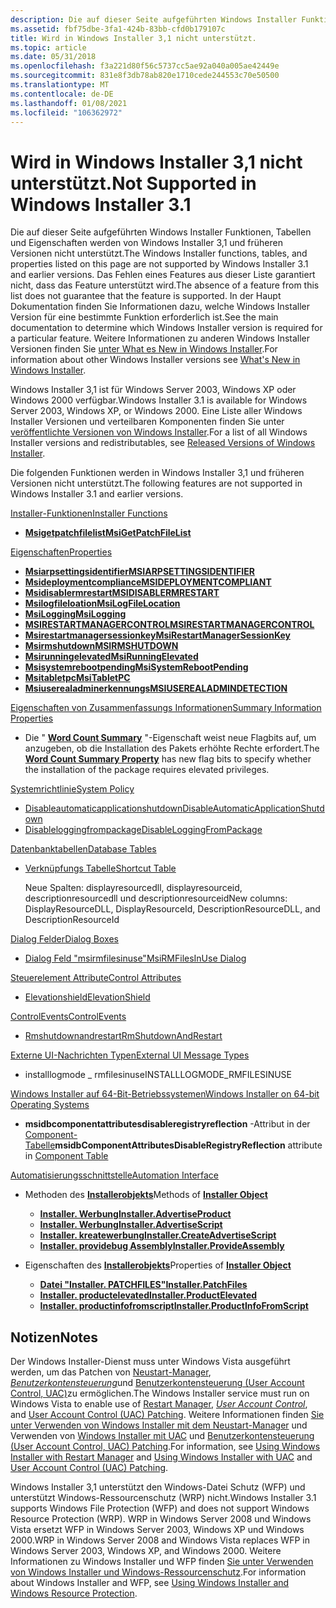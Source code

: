 ```yaml
---
description: Die auf dieser Seite aufgeführten Windows Installer Funktionen, Tabellen und Eigenschaften werden von Windows Installer&\# 160; 3.1 und früheren Versionen nicht unterstützt.
ms.assetid: fbf75dbe-3fa1-424b-83bb-cfd0b179107c
title: Wird in Windows Installer 3,1 nicht unterstützt.
ms.topic: article
ms.date: 05/31/2018
ms.openlocfilehash: f3a221d80f56c5737cc5ae92a040a005ae42449e
ms.sourcegitcommit: 831e8f3db78ab820e1710cede244553c70e50500
ms.translationtype: MT
ms.contentlocale: de-DE
ms.lasthandoff: 01/08/2021
ms.locfileid: "106362972"
---
```

# <a name="not-supported-in-windows-installer-31"></a><span data-ttu-id="457c2-103">Wird in Windows Installer 3,1 nicht unterstützt.</span><span class="sxs-lookup"><span data-stu-id="457c2-103">Not Supported in Windows Installer 3.1</span></span>

<span data-ttu-id="457c2-104">Die auf dieser Seite aufgeführten Windows Installer Funktionen, Tabellen und Eigenschaften werden von Windows Installer 3,1 und früheren Versionen nicht unterstützt.</span><span class="sxs-lookup"><span data-stu-id="457c2-104">The Windows Installer functions, tables, and properties listed on this page are not supported by Windows Installer 3.1 and earlier versions.</span></span> <span data-ttu-id="457c2-105">Das Fehlen eines Features aus dieser Liste garantiert nicht, dass das Feature unterstützt wird.</span><span class="sxs-lookup"><span data-stu-id="457c2-105">The absence of a feature from this list does not guarantee that the feature is supported.</span></span> <span data-ttu-id="457c2-106">In der Haupt Dokumentation finden Sie Informationen dazu, welche Windows Installer Version für eine bestimmte Funktion erforderlich ist.</span><span class="sxs-lookup"><span data-stu-id="457c2-106">See the main documentation to determine which Windows Installer version is required for a particular feature.</span></span> <span data-ttu-id="457c2-107">Weitere Informationen zu anderen Windows Installer Versionen finden Sie [unter What es New in Windows Installer](what-s-new-in-windows-installer.md).</span><span class="sxs-lookup"><span data-stu-id="457c2-107">For information about other Windows Installer versions see [What's New in Windows Installer](what-s-new-in-windows-installer.md).</span></span>

<span data-ttu-id="457c2-108">Windows Installer 3,1 ist für Windows Server 2003, Windows XP oder Windows 2000 verfügbar.</span><span class="sxs-lookup"><span data-stu-id="457c2-108">Windows Installer 3.1 is available for Windows Server 2003, Windows XP, or Windows 2000.</span></span> <span data-ttu-id="457c2-109">Eine Liste aller Windows Installer Versionen und verteilbaren Komponenten finden Sie unter [veröffentlichte Versionen von Windows Installer](released-versions-of-windows-installer.md).</span><span class="sxs-lookup"><span data-stu-id="457c2-109">For a list of all Windows Installer versions and redistributables, see [Released Versions of Windows Installer](released-versions-of-windows-installer.md).</span></span>

<span data-ttu-id="457c2-110">Die folgenden Funktionen werden in Windows Installer 3,1 und früheren Versionen nicht unterstützt.</span><span class="sxs-lookup"><span data-stu-id="457c2-110">The following features are not supported in Windows Installer 3.1 and earlier versions.</span></span>

[<span data-ttu-id="457c2-111">Installer-Funktionen</span><span class="sxs-lookup"><span data-stu-id="457c2-111">Installer Functions</span></span>](installer-functions.md)

-   [<span data-ttu-id="457c2-112">**Msigetpatchfilelist**</span><span class="sxs-lookup"><span data-stu-id="457c2-112">**MsiGetPatchFileList**</span></span>](/windows/desktop/api/Msi/nf-msi-msigetpatchfilelista)

[<span data-ttu-id="457c2-113">Eigenschaften</span><span class="sxs-lookup"><span data-stu-id="457c2-113">Properties</span></span>](properties.md)

-   [<span data-ttu-id="457c2-114">**Msiarpsettingsidentifier**</span><span class="sxs-lookup"><span data-stu-id="457c2-114">**MSIARPSETTINGSIDENTIFIER**</span></span>](msiarpsettingsidentifier.md)
-   [<span data-ttu-id="457c2-115">**Msideploymentcompliance**</span><span class="sxs-lookup"><span data-stu-id="457c2-115">**MSIDEPLOYMENTCOMPLIANT**</span></span>](msideploymentcompliant.md)
-   [<span data-ttu-id="457c2-116">**Msidisablermrestart**</span><span class="sxs-lookup"><span data-stu-id="457c2-116">**MSIDISABLERMRESTART**</span></span>](msidisablermrestart.md)
-   [<span data-ttu-id="457c2-117">**Msilogfileloation**</span><span class="sxs-lookup"><span data-stu-id="457c2-117">**MsiLogFileLocation**</span></span>](msilogfilelocation.md)
-   [<span data-ttu-id="457c2-118">**MsiLogging**</span><span class="sxs-lookup"><span data-stu-id="457c2-118">**MsiLogging**</span></span>](msilogging.md)
-   [<span data-ttu-id="457c2-119">**MSIRESTARTMANAGERCONTROL**</span><span class="sxs-lookup"><span data-stu-id="457c2-119">**MSIRESTARTMANAGERCONTROL**</span></span>](msirestartmanagercontrol.md)
-   [<span data-ttu-id="457c2-120">**Msirestartmanagersessionkey**</span><span class="sxs-lookup"><span data-stu-id="457c2-120">**MsiRestartManagerSessionKey**</span></span>](msirestartmanagersessionkey.md)
-   [<span data-ttu-id="457c2-121">**Msirmshutdown**</span><span class="sxs-lookup"><span data-stu-id="457c2-121">**MSIRMSHUTDOWN**</span></span>](msirmshutdown.md)
-   [<span data-ttu-id="457c2-122">**Msirunningelevated**</span><span class="sxs-lookup"><span data-stu-id="457c2-122">**MsiRunningElevated**</span></span>](msirunningelevated-.md)
-   [<span data-ttu-id="457c2-123">**Msisystemrebootpending**</span><span class="sxs-lookup"><span data-stu-id="457c2-123">**MsiSystemRebootPending**</span></span>](msisystemrebootpending.md)
-   [<span data-ttu-id="457c2-124">**Msitabletpc**</span><span class="sxs-lookup"><span data-stu-id="457c2-124">**MsiTabletPC**</span></span>](msitabletpc.md)
-   [<span data-ttu-id="457c2-125">**Msiuserealadminerkennungs**</span><span class="sxs-lookup"><span data-stu-id="457c2-125">**MSIUSEREALADMINDETECTION**</span></span>](msiuserealadmindetection.md)

[<span data-ttu-id="457c2-126">Eigenschaften von Zusammenfassungs Informationen</span><span class="sxs-lookup"><span data-stu-id="457c2-126">Summary Information Properties</span></span>](summary-information-stream-reference.md)

-   <span data-ttu-id="457c2-127">Die " [**Word Count Summary**](word-count-summary.md) "-Eigenschaft weist neue Flagbits auf, um anzugeben, ob die Installation des Pakets erhöhte Rechte erfordert.</span><span class="sxs-lookup"><span data-stu-id="457c2-127">The [**Word Count Summary Property**](word-count-summary.md) has new flag bits to specify whether the installation of the package requires elevated privileges.</span></span>

[<span data-ttu-id="457c2-128">Systemrichtlinie</span><span class="sxs-lookup"><span data-stu-id="457c2-128">System Policy</span></span>](system-policy.md)

-   [<span data-ttu-id="457c2-129">Disableautomaticapplicationshutdown</span><span class="sxs-lookup"><span data-stu-id="457c2-129">DisableAutomaticApplicationShutdown</span></span>](disableautomaticapplicationshutdown.md)
-   [<span data-ttu-id="457c2-130">Disableloggingfrompackage</span><span class="sxs-lookup"><span data-stu-id="457c2-130">DisableLoggingFromPackage</span></span>](disableloggingfrompackage.md)

[<span data-ttu-id="457c2-131">Datenbanktabellen</span><span class="sxs-lookup"><span data-stu-id="457c2-131">Database Tables</span></span>](database-tables.md)

-   [<span data-ttu-id="457c2-132">Verknüpfungs Tabelle</span><span class="sxs-lookup"><span data-stu-id="457c2-132">Shortcut Table</span></span>](shortcut-table.md)

    <span data-ttu-id="457c2-133">Neue Spalten: displayresourcedll, displayresourceid, descriptionresourcedll und descriptionresourceid</span><span class="sxs-lookup"><span data-stu-id="457c2-133">New columns: DisplayResourceDLL, DisplayResourceId, DescriptionResourceDLL, and DescriptionResourceId</span></span>

[<span data-ttu-id="457c2-134">Dialog Felder</span><span class="sxs-lookup"><span data-stu-id="457c2-134">Dialog Boxes</span></span>](dialog-boxes.md)

-   [<span data-ttu-id="457c2-135">Dialog Feld "msirmfilesinuse"</span><span class="sxs-lookup"><span data-stu-id="457c2-135">MsiRMFilesInUse Dialog</span></span>](msirmfilesinuse-dialog.md)

[<span data-ttu-id="457c2-136">Steuerelement Attribute</span><span class="sxs-lookup"><span data-stu-id="457c2-136">Control Attributes</span></span>](control-attributes.md)

-   [<span data-ttu-id="457c2-137">Elevationshield</span><span class="sxs-lookup"><span data-stu-id="457c2-137">ElevationShield</span></span>](elevationshield-attribute.md)

[<span data-ttu-id="457c2-138">ControlEvents</span><span class="sxs-lookup"><span data-stu-id="457c2-138">ControlEvents</span></span>](control-events.md)

-   [<span data-ttu-id="457c2-139">Rmshutdownandrestart</span><span class="sxs-lookup"><span data-stu-id="457c2-139">RmShutdownAndRestart</span></span>](rmshutdownandrestart-controlevent.md)

[<span data-ttu-id="457c2-140">Externe UI-Nachrichten Typen</span><span class="sxs-lookup"><span data-stu-id="457c2-140">External UI Message Types</span></span>](/windows/desktop/api/Msi/nf-msi-msisetexternaluia)

-   <span data-ttu-id="457c2-141">installlogmode \_ rmfilesinuse</span><span class="sxs-lookup"><span data-stu-id="457c2-141">INSTALLLOGMODE\_RMFILESINUSE</span></span>

[<span data-ttu-id="457c2-142">Windows Installer auf 64-Bit-Betriebssystemen</span><span class="sxs-lookup"><span data-stu-id="457c2-142">Windows Installer on 64-bit Operating Systems</span></span>](windows-installer-on-64-bit-operating-systems.md)

-   <span data-ttu-id="457c2-143">**msidbcomponentattributesdisableregistryreflection** -Attribut in der [Component-Tabelle](component-table.md)</span><span class="sxs-lookup"><span data-stu-id="457c2-143">**msidbComponentAttributesDisableRegistryReflection** attribute in [Component Table](component-table.md)</span></span>

[<span data-ttu-id="457c2-144">Automatisierungsschnittstelle</span><span class="sxs-lookup"><span data-stu-id="457c2-144">Automation Interface</span></span>](automation-interface.md)

-   <span data-ttu-id="457c2-145">Methoden des [ **Installerobjekts**](installer-object.md)</span><span class="sxs-lookup"><span data-stu-id="457c2-145">Methods of [**Installer Object**](installer-object.md)</span></span>

    -   [<span data-ttu-id="457c2-146">**Installer. Werbung**</span><span class="sxs-lookup"><span data-stu-id="457c2-146">**Installer.AdvertiseProduct**</span></span>](installer-advertiseproduct.md)
    -   [<span data-ttu-id="457c2-147">**Installer. Werbung**</span><span class="sxs-lookup"><span data-stu-id="457c2-147">**Installer.AdvertiseScript**</span></span>](installer-advertisescript.md)
    -   [<span data-ttu-id="457c2-148">**Installer. kreatewerbung**</span><span class="sxs-lookup"><span data-stu-id="457c2-148">**Installer.CreateAdvertiseScript**</span></span>](installer-createadvertisescript.md)
    -   [<span data-ttu-id="457c2-149">**Installer. providebug Assembly**</span><span class="sxs-lookup"><span data-stu-id="457c2-149">**Installer.ProvideAssembly**</span></span>](installer-provideassembly.md)

-   <span data-ttu-id="457c2-150">Eigenschaften des [ **Installerobjekts**](installer-object.md)</span><span class="sxs-lookup"><span data-stu-id="457c2-150">Properties of [**Installer Object**](installer-object.md)</span></span>

    -   [<span data-ttu-id="457c2-151">**Datei "Installer. PATCHFILES"**</span><span class="sxs-lookup"><span data-stu-id="457c2-151">**Installer.PatchFiles**</span></span>](installer-patchfiles.md)
    -   [<span data-ttu-id="457c2-152">**Installer. productelevated**</span><span class="sxs-lookup"><span data-stu-id="457c2-152">**Installer.ProductElevated**</span></span>](installer-productelevated.md)
    -   [<span data-ttu-id="457c2-153">**Installer. productinfofromscript**</span><span class="sxs-lookup"><span data-stu-id="457c2-153">**Installer.ProductInfoFromScript**</span></span>](installer-productinfofromscript.md)

## <a name="notes"></a><span data-ttu-id="457c2-154">Notizen</span><span class="sxs-lookup"><span data-stu-id="457c2-154">Notes</span></span>

<span data-ttu-id="457c2-155">Der Windows Installer-Dienst muss unter Windows Vista ausgeführt werden, um das Patchen von [Neustart-Manager](../rstmgr/restart-manager-portal.md), [*Benutzerkontensteuerung*](u-gly.md)und [Benutzerkontensteuerung (User Account Control, UAC)](user-account-control--uac--patching.md)zu ermöglichen.</span><span class="sxs-lookup"><span data-stu-id="457c2-155">The Windows Installer service must run on Windows Vista to enable use of [Restart Manager](../rstmgr/restart-manager-portal.md), [*User Account Control*](u-gly.md), and [User Account Control (UAC) Patching](user-account-control--uac--patching.md).</span></span> <span data-ttu-id="457c2-156">Weitere Informationen finden [Sie unter Verwenden von Windows Installer mit dem Neustart-Manager](using-windows-installer-with-restart-manager.md) und Verwenden von [Windows Installer mit UAC](using-windows-installer-with-uac.md) und [Benutzerkontensteuerung (User Account Control, UAC) Patching](user-account-control--uac--patching.md).</span><span class="sxs-lookup"><span data-stu-id="457c2-156">For information, see [Using Windows Installer with Restart Manager](using-windows-installer-with-restart-manager.md) and [Using Windows Installer with UAC](using-windows-installer-with-uac.md) and [User Account Control (UAC) Patching](user-account-control--uac--patching.md).</span></span>

<span data-ttu-id="457c2-157">Windows Installer 3,1 unterstützt den Windows-Datei Schutz (WFP) und unterstützt Windows-Ressourcenschutz (WRP) nicht.</span><span class="sxs-lookup"><span data-stu-id="457c2-157">Windows Installer 3.1 supports Windows File Protection (WFP) and does not support Windows Resource Protection (WRP).</span></span> <span data-ttu-id="457c2-158">WRP in Windows Server 2008 und Windows Vista ersetzt WFP in Windows Server 2003, Windows XP und Windows 2000.</span><span class="sxs-lookup"><span data-stu-id="457c2-158">WRP in Windows Server 2008 and Windows Vista replaces WFP in Windows Server 2003, Windows XP, and Windows 2000.</span></span> <span data-ttu-id="457c2-159">Weitere Informationen zu Windows Installer und WFP finden [Sie unter Verwenden von Windows Installer und Windows-Ressourcenschutz](windows-resource-protection-on-windows-vista.md).</span><span class="sxs-lookup"><span data-stu-id="457c2-159">For information about Windows Installer and WFP, see [Using Windows Installer and Windows Resource Protection](windows-resource-protection-on-windows-vista.md).</span></span>

 

 
